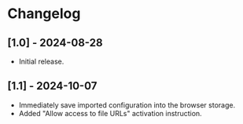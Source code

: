 # Changelog

## [1.0] - 2024-08-28

- Initial release.

## [1.1] - 2024-10-07

- Immediately save imported configuration into the browser storage.
- Added "Allow access to file URLs" activation instruction.
